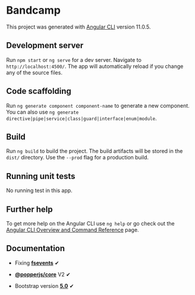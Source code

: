 # Bandcamp

This project was generated with [Angular CLI](https://github.com/angular/angular-cli) version 11.0.5.

## Development server

Run `npm start`  or `ng serve` for a dev server. Navigate to `http://localhost:4500/`. The app will automatically reload if you change any of the source files.

## Code scaffolding

Run `ng generate component component-name` to generate a new component. You can also use `ng generate directive|pipe|service|class|guard|interface|enum|module`.

## Build

Run `ng build` to build the project. The build artifacts will be stored in the `dist/` directory. Use the `--prod` flag for a production build.

## Running unit tests

No running test in this app.

## Further help

To get more help on the Angular CLI use `ng help` or go check out the [Angular CLI Overview and Command Reference](https://angular.io/cli) page.


## Documentation

  * Fixing [**fsevents**](https://stackoverflow.com/questions/46929196/how-to-solve-npm-install-throwing-fsevents-warning-on-non-mac-os) ✔

  * [**@popperjs/core**](https://popper.js.org/docs/v2/) V2 ✔

  * Bootstrap version [**5.0**](https://getbootstrap.com/docs/5.0/getting-started/download/) ✔
  
